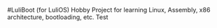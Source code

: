 #LuliBoot (for LuliOS)
Hobby Project for learning Linux, Assembly, x86 architecture, bootloading, etc.
Test
